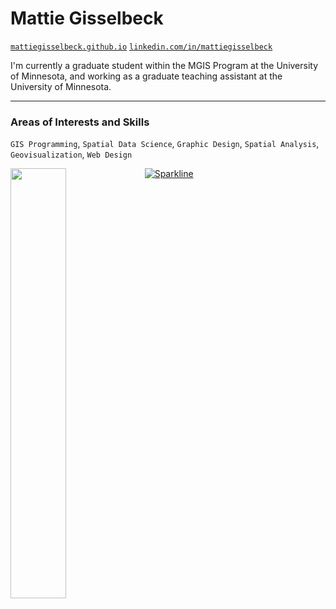 # Mattie Gisselbeck

[`mattiegisselbeck.github.io`](https://mattiegisselbeck.github.io/)
[`linkedin.com/in/mattiegisselbeck`](https://www.linkedin.com/in/mattiegisselbeck/)


I'm currently a graduate student within the MGIS Program at the University of Minnesota, and working as a graduate teaching assistant at the University of Minnesota.

______________________________________________

### Areas of Interests and Skills

`GIS Programming`, `Spatial Data Science`, `Graphic Design`, `Spatial Analysis`, `Geovisualization`, `Web Design`



<a href="https://github.com/mattiegisselbeck/github-readme-stats"><img align="left" width="42%" src="https://github-readme-stats.vercel.app/api/top-langs/?username=mattiegisselbeck&layout=compact&theme=github_dark" /></a>


[![Sparkline](https://stars.medv.io/Naereen/badges.svg)](https://stars.medv.io/Naereen/badges)
